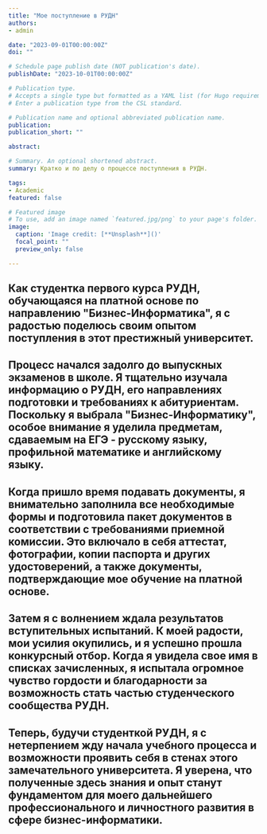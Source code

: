 ```yaml
---
title: "Мое поступление в РУДН"
authors:
- admin

date: "2023-09-01T00:00:00Z"
doi: ""

# Schedule page publish date (NOT publication's date).
publishDate: "2023-10-01T00:00:00Z"

# Publication type.
# Accepts a single type but formatted as a YAML list (for Hugo requirements).
# Enter a publication type from the CSL standard.

# Publication name and optional abbreviated publication name.
publication: 
publication_short: ""

abstract: 

# Summary. An optional shortened abstract.
summary: Кратко и по делу о процессе поступления в РУДН.

tags:
- Academic
featured: false

# Featured image
# To use, add an image named `featured.jpg/png` to your page's folder. 
image:
  caption: 'Image credit: [**Unsplash**]()'
  focal_point: ""
  preview_only: false

---
```


## Как студентка первого курса РУДН, обучающаяся на платной основе по направлению "Бизнес-Информатика", я с радостью поделюсь своим опытом поступления в этот престижный университет.

## Процесс начался задолго до выпускных экзаменов в школе. Я тщательно изучала информацию о РУДН, его направлениях подготовки и требованиях к абитуриентам. Поскольку я выбрала "Бизнес-Информатику", особое внимание я уделила предметам, сдаваемым на ЕГЭ - русскому языку, профильной математике и английскому языку.

## Когда пришло время подавать документы, я внимательно заполнила все необходимые формы и подготовила пакет документов в соответствии с требованиями приемной комиссии. Это включало в себя аттестат, фотографии, копии паспорта и других удостоверений, а также документы, подтверждающие мое обучение на платной основе.

## Затем я с волнением ждала результатов вступительных испытаний. К моей радости, мои усилия окупились, и я успешно прошла конкурсный отбор. Когда я увидела свое имя в списках зачисленных, я испытала огромное чувство гордости и благодарности за возможность стать частью студенческого сообщества РУДН.

## Теперь, будучи студенткой РУДН, я с нетерпением жду начала учебного процесса и возможности проявить себя в стенах этого замечательного университета. Я уверена, что полученные здесь знания и опыт станут фундаментом для моего дальнейшего профессионального и личностного развития в сфере бизнес-информатики.
